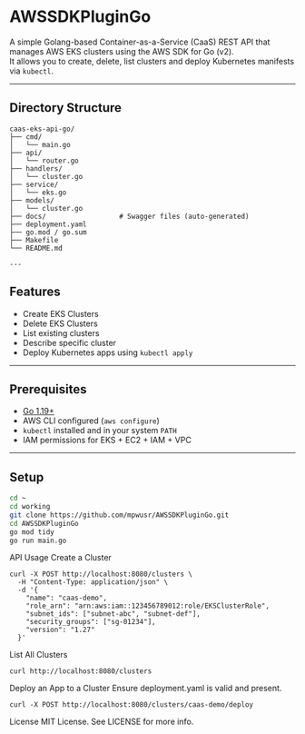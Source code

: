 # AWSSDKPluginGo

A simple Golang-based Container-as-a-Service (CaaS) REST API that manages AWS EKS clusters using the AWS SDK for Go (v2).  
It allows you to create, delete, list clusters and deploy Kubernetes manifests via `kubectl`.

---

## Directory Structure
```
caas-eks-api-go/
├── cmd/
│   └── main.go
├── api/
│   └── router.go
├── handlers/
│   └── cluster.go
├── service/
│   └── eks.go
├── models/
│   └── cluster.go
├── docs/                  # Swagger files (auto-generated)
├── deployment.yaml
├── go.mod / go.sum
├── Makefile
└── README.md

---
```
## Features

- Create EKS Clusters  
- Delete EKS Clusters  
- List existing clusters  
- Describe specific cluster  
- Deploy Kubernetes apps using `kubectl apply`

---

## Prerequisites

- [Go 1.19+](https://golang.org/doc/install)
- AWS CLI configured (`aws configure`)
- `kubectl` installed and in your system `PATH`
- IAM permissions for EKS + EC2 + IAM + VPC

---

## Setup

```bash
cd ~
cd working
git clone https://github.com/mpwusr/AWSSDKPluginGo.git
cd AWSSDKPluginGo
go mod tidy
go run main.go
```
API Usage
Create a Cluster
```
curl -X POST http://localhost:8080/clusters \
  -H "Content-Type: application/json" \
  -d '{
    "name": "caas-demo",
    "role_arn": "arn:aws:iam::123456789012:role/EKSClusterRole",
    "subnet_ids": ["subnet-abc", "subnet-def"],
    "security_groups": ["sg-01234"],
    "version": "1.27"
  }'
```
List All Clusters
```
curl http://localhost:8080/clusters
```
Deploy an App to a Cluster
Ensure deployment.yaml is valid and present.
```
curl -X POST http://localhost:8080/clusters/caas-demo/deploy
```
License
MIT License. See LICENSE for more info.





